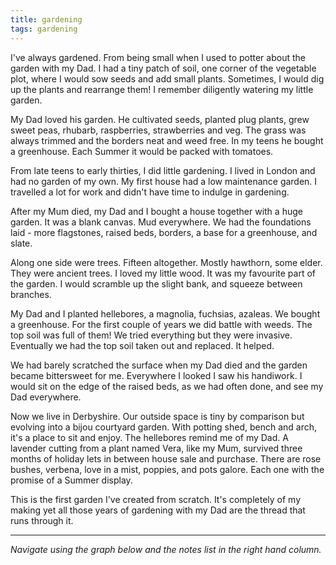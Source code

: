 ```yaml
---
title: gardening
tags: gardening
---
```


I've always gardened. From being small when I used to potter about the garden with my Dad. I had a tiny patch of soil, one corner of the vegetable plot, where I would sow seeds and add small plants. Sometimes, I would dig up the plants and rearrange them! I remember diligently watering my little garden.

My Dad loved his garden. He cultivated seeds, planted plug plants, grew sweet peas, rhubarb, raspberries, strawberries and veg. The grass was always trimmed and the borders neat and weed free. In my teens he bought a greenhouse. Each Summer it would be packed with tomatoes. 

From late teens to early thirties, I did little gardening. I lived in London and had no garden of my own. My first house had a low maintenance garden. I travelled a lot for work and didn't have time to indulge in gardening. 

After my Mum died, my Dad and I bought a house together with a huge garden. It was a blank canvas. Mud everywhere. We had the foundations laid - more flagstones, raised beds, borders, a base for a greenhouse, and slate.

Along one side were trees. Fifteen altogether. Mostly hawthorn, some elder. They were ancient trees. I loved my little wood. It was my favourite part of the garden. I would scramble up the slight bank, and squeeze between branches.

My Dad and I planted hellebores, a magnolia, fuchsias, azaleas. We bought a greenhouse. For the first couple of years we did battle with weeds. The top soil was full of them! We tried everything but they were invasive. Eventually we had the top soil taken out and replaced. It helped.

We had barely scratched the surface when my Dad died and the garden became bittersweet for me. Everywhere I looked I saw his handiwork. I would sit on the edge of the raised beds, as we had often done, and see my Dad everywhere. 

Now we live in Derbyshire. Our outside space is tiny by comparison but evolving into a bijou courtyard garden. With potting shed, bench and arch, it's a place to sit and enjoy. The hellebores remind me of my Dad. A lavender cutting from a plant named Vera, like my Mum, survived three months of holiday lets in between house sale and purchase. There are rose bushes, verbena, love in a mist, poppies, and pots galore. Each one with the promise of a Summer display.

This is the first garden I've created from scratch. It's completely of my making yet all those years of gardening with my Dad are the thread that runs through it.

---

*Navigate using the graph below and the notes list in the right hand column.*